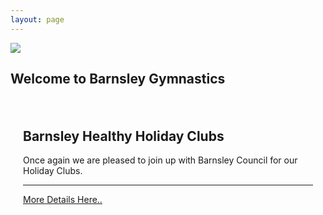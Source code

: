 ```yaml
---
layout: page
---
```

<section id="welcome">
    <img src="{{ site.baseurl }}/assets/img/dabbing_gymnasts_cropped.jpg" class="welcome-img" />
    <div class="container">
        <div class="row justify-content-center">
            <div id="welcome-txt" class="welcome-txt">
                <h1 class="text-dark display-1">Welcome to Barnsley Gymnastics</h1>
            </div>
        </div>
    </div>
</section>
<section id="holidayclub" style="padding: 20px;">
        <div class="jumbotron jumbotron-fluid">
            <div class="container">
                <h1 class="display-4">Barnsley Healthy Holiday Clubs</h1>
                <p class="lead welcome-txt">Once again we are pleased to join up with Barnsley Council for our Holiday Clubs.</p>
                <hr class="my-4">
                <a href="{{ site.baseurl }}{% link holidayclub.md %}" class="btn btn-secondary btn-lg" >More Details Here..</a>
            </div>
        </div>
</section>